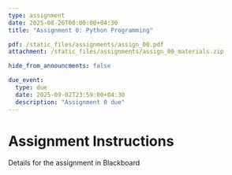 ```yaml
---
type: assignment
date: 2025-08-26T00:00:00+04:30
title: "Assignment 0: Python Programming"

pdf: /static_files/assignments/assign_00.pdf
attachment: /static_files/assignments/assign_00_materials.zip

hide_from_announcments: false

due_event: 
  type: due
  date: 2025-09-02T23:59:00+04:30
  description: "Assignment 0 due"
---
```


# Assignment Instructions

Details for the assignment in Blackboard
